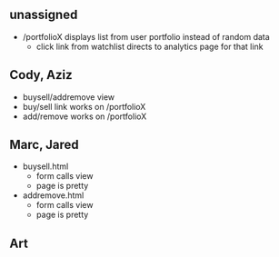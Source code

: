 ## unassigned
* /portfolioX displays list from user portfolio instead of random data
  * click link from watchlist directs to analytics page for that link

## Cody, Aziz
* buysell/addremove view
* buy/sell link works on /portfolioX
* add/remove works on /portfolioX

## Marc, Jared
* buysell.html
  * form calls view
  * page is pretty
* addremove.html
  * form calls view
  * page is pretty
  
## Art
